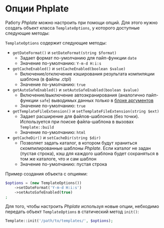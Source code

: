 # Опции Phplate

Работу *Phplate* можно настроить при помощи опций.
Для этого нужно создать объект класса `TemplateOptions`, у которого доступные следующие методы:

`TemplateOptions` содержит следующие методы:
- `getDateFormat()` и `setDateFormat(string $format)`
  - Задает формат по-умолчанию для пайп-функции `date`
  - Значение по-умолчанию: `Y-m-d H:i:s`
- `getCacheEnabled()` и `setCacheEnabled(boolean $value)`
  - Включение/отключение кэширования результата компиляции шаблона (в файлы .ctpl)
  - Значение по-умолчанию: `true`
- `getAutoSafeEnabled()` и `setAutoSafeEnabled(boolean $value)`
  - Включение/выключение автоэкранирования (аналогично пайп-функции `safe`) выводимых данных _только_ в [блоке аргументов](syntax.md)
  - Значение по-умолчанию: `true`
- `getTemplateFileExtension()` и `setTemplateFileExtension(string $ext)`
  - Задает расширение для файлов-шаблонов (без точки). Используется при поиске файла-шаблона в вызовах `Template::build`
  - Значение по-умолчанию: `html`
- `getCacheDir()` и `setCacheDir(string $dir)`
  - Позволяет задать каталог, в котором будут храниться скомпилированные шаблоны *Phplate*. Если каталог не задан (пустая строка), кэш для каждого шаблона будет сохраняться в том же каталоге, что и сам шаблон
  - Значение по-умолчанию: пустая строка


Пример создания объекта с опциями:
```php
$options = (new TemplateOptions())
    ->setDateFormat('Y-m-d H:i:s')
    ->setAutoSafeEnabled(true)
;
```

Для того, чтобы настроить *Phplate* используя новые опции, небходимо передать объект `TemplateOptions` в статический метод `init()`:
```php
Template::init('/path/to/templates/', $options);
```
